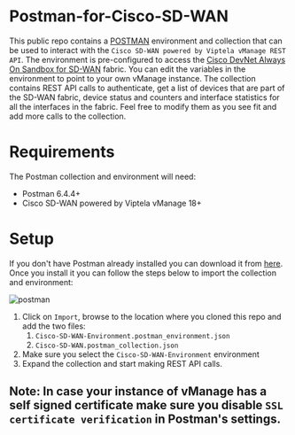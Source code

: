 # Postman-for-Cisco-SD-WAN

This public repo contains a [POSTMAN](https://getpostman.com) environment and collection that can be used to interact with the `Cisco SD-WAN powered by Viptela vManage REST API`. The environment is pre-configured to access the [Cisco DevNet Always On Sandbox for SD-WAN](https://sandboxsdwan.cisco.com:8443) fabric. You can edit the variables in the environment to point to your own vManage instance. The collection contains REST API calls to authenticate, get a list of devices that are part of the SD-WAN fabric, device status and counters and interface statistics for all the interfaces in the fabric. Feel free to modify them as you see fit and add more calls to the collection.

# Requirements

The Postman collection and environment will need:
* Postman 6.4.4+
* Cisco SD-WAN powered by Viptela vManage 18+

# Setup

If you don't have Postman already installed you can download it from [here](https://getpostman.com). Once you install it you can follow the steps below to import the collection and environment:

![postman](https://github.com/ai-devnet/Postman-for-Cisco-SD-WAN/postman.png)

1. Click on `Import`, browse to the location where you cloned this repo and add the two files:
    1. `Cisco-SD-WAN-Environment.postman_environment.json`
    2. `Cisco-SD-WAN.postman_collection.json`
2. Make sure you select the `Cisco-SD-WAN-Environment` environment
3. Expand the collection and start making REST API calls.

## Note: In case your instance of vManage has a self signed certificate make sure you disable `SSL certificate verification` in Postman's settings.
